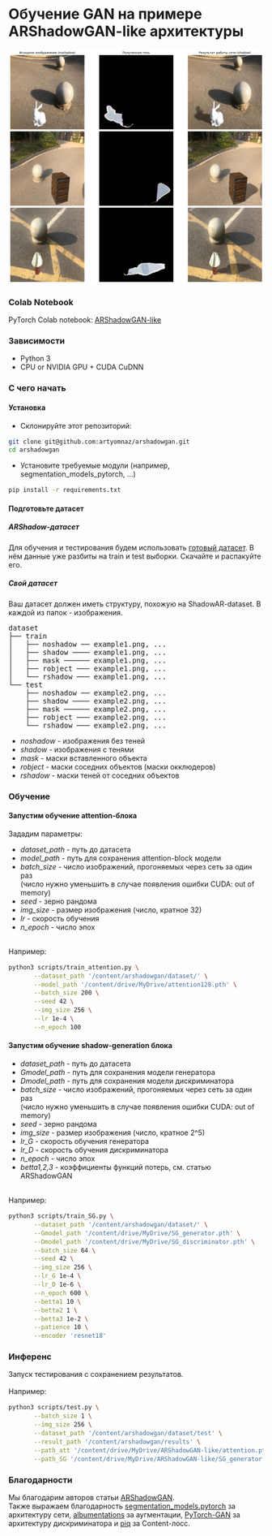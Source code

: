 # Обучение GAN на примере ARShadowGAN-like архитектуры
![Alt text](imgs/demo-rus.png?raw=true "Title")
### Colab Notebook
PyTorch Colab notebook: <a href="https://colab.research.google.com/drive/1fZl1Pb-qWa6OZQgJ-9SMBm8Dd_WY1fsq?usp=sharing">ARShadowGAN-like</a>
### Зависимости
* Python 3
* CPU or NVIDIA GPU + CUDA CuDNN
### С чего начать
#### Установка
* Склонируйте этот репозиторий:
```bash
git clone git@github.com:artyomnaz/arshadowgan.git
cd arshadowgan
```
* Установите требуемые модули (например, segmentation_models_pytorch, ...)
```bash
pip install -r requirements.txt
```
#### Подготовьте датасет
##### ARShadow-датасет
Для обучения и тестирования будем использовать <a href="https://drive.google.com/file/d/1CsKIg8tV6gP35l_u3Dg-RKrXBggJrNaL/view?usp=sharing">готовый датасет</a>.
В нём данные уже разбиты на train и test выборки. Скачайте и распакуйте его.

##### Свой датасет
Ваш датасет должен иметь структуру, похожую на ShadowAR-dataset. В каждой из папок - изображения.

<pre>
dataset
├── train
│   ├── noshadow ── example1.png, ...
│   ├── shadow ──── example1.png, ...
│   ├── mask ────── example1.png, ...
│   ├── robject ─── example1.png, ...
│   └── rshadow ─── example1.png, ...
└── test
    ├── noshadow ── example2.png, ...
    ├── shadow ──── example2.png, ...
    ├── mask ────── example2.png, ...
    ├── robject ─── example2.png, ...
    └── rshadow ─── example2.png, ...
</pre>
* *noshadow* - изображения без теней
* *shadow* - изображения с тенями
* *mask* - маски вставленного объекта
* *robject* - маски соседних объектов (маски окклюдеров)
* *rshadow* - маски теней от соседних объектов
### Обучение
#### Запустим обучение attention-блока
Зададим параметры:
* *dataset_path* - путь до датасета
* *model_path* - путь для сохранения attention-block модели
* *batch_size* - число изображений, прогоняемых через сеть за один раз <br>(число нужно уменьшить в случае появления ошибки CUDA: out of memory)
* *seed* - зерно рандома
* *img_size* - размер изображения (число, кратное 32)
* *lr* - скорость обучения
* *n_epoch* - число эпох<br><br>

Например:
``` bash
python3 scripts/train_attention.py \
       --dataset_path '/content/arshadowgan/dataset/' \
       --model_path '/content/drive/MyDrive/attention128.pth' \
       --batch_size 200 \
       --seed 42 \
       --img_size 256 \
       --lr 1e-4 \
       --n_epoch 100
```
#### Запустим обучение shadow-generation блока

* *dataset_path* - путь до датасета
* *Gmodel_path* - путь для сохранения модели генератора
* *Dmodel_path* - путь для сохранения модели дискриминатора
* *batch_size* - число изображений, прогоняемых через сеть за один раз <br>(число нужно уменьшить в случае появления ошибки CUDA: out of memory)
* *seed* - зерно рандома
* *img_size* - размер изображения (число, кратное 2^5)
* *lr_G* - скорость обучения генератора
* *lr_D* - скорость обучения дискриминатора
* *n_epoch* - число эпох
* *betta1,2,3* - коэффициенты функций потерь, см. статью ARShadowGAN<br><br>

Например:
``` bash
python3 scripts/train_SG.py \
       --dataset_path '/content/arshadowgan/dataset/' \
       --Gmodel_path '/content/drive/MyDrive/SG_generator.pth' \
       --Dmodel_path '/content/drive/MyDrive/SG_discriminator.pth' \
       --batch_size 64 \
       --seed 42 \
       --img_size 256 \
       --lr_G 1e-4 \
       --lr_D 1e-6 \
       --n_epoch 600 \
       --betta1 10 \
       --betta2 1 \
       --betta3 1e-2 \
       --patience 10 \
       --encoder 'resnet18'
```
### Инференс
Запуск тестирования с сохранением результатов.<br><br>
Например:
``` bash
python3 scripts/test.py \
       --batch_size 1 \
       --img_size 256 \
       --dataset_path '/content/arshadowgan/dataset/test' \
       --result_path '/content/arshadowgan/results' \
       --path_att '/content/drive/MyDrive/ARShadowGAN-like/attention.pth' \
       --path_SG '/content/drive/MyDrive/ARShadowGAN-like/SG_generator.pth'
```
### Благодарности
Мы благодарим авторов статьи <a href="https://github.com/ldq9526/ARShadowGAN">ARShadowGAN</a>.<br>
Также выражаем благодарность <a href="https://github.com/qubvel/segmentation_models.pytorch">segmentation_models.pytorch</a> за архитектуру сети, <a href="https://github.com/albumentations-team/albumentations">albumentations</a> за аугментации, <a href="https://github.com/eriklindernoren/PyTorch-GAN">PyTorch-GAN</a> за архитектуру дискриминатора и <a href="https://github.com/photosynthesis-team/piq">piq</a> за Content-лосс.
